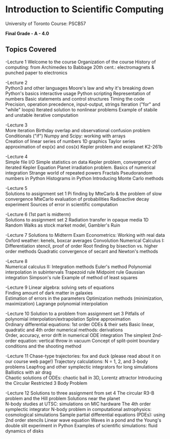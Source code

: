 # Introduction to Scientific Computing
University of Toronto Course: PSCB57

**Final Grade - A - 4.0**

## Topics Covered
-Lecture 1 
	Welcome to the course
	Organization of the course
	History of computing: from Archimedes to Babbage
	20th cent.: electromagnets & punched paper to electronics

-Lecture 2 	
	Python3 and other languages
	Moore's law and why it's breaking down
	Python's basics interactive usage
	Python scripting
	Representation of numbers 
	Basic statements and control structures 
	Timing the code
	Precision, operation precedence, input-output, strings
	Iteration ("for" and "while" loops)
	Iterated solution to nonlinear problems
	Example of stabile and unstable iterative computation
	
-Lecture 3	
	More iteration
	Birthday overlap and observational confusion problem 
	Conditionals ("if") 
	Numpy and Scipy: working with arrays 	
	Creation of linear series of numbers
	1D graphics
	Taylor series approximation of exp(x) and cos(x)
	Kepler problem and exoplanet K2-261b
 
-Lecture 4 	
	Simple file I/O	
	Simple statistics on data
	Kepler problem, convergence of iterated Kepler Equation
	Planet irradiation problem. Basics of numerical integration
	Strange world of repeated powers 
	Fractals 
	Pseudorandom numbers in Python
	Histograms in Python
	Introducing Monte Carlo methods

-Lecture 5 	
	Solutions to assignment set 1
	Pi finding by MteCarlo & the problem of slow convergence
	MteCarlo evaluation of probabilities
	Radioactive decay experiment
	Sources of error in scientific computation

-Lecture 6 (1st part is midterm)	
	Solutions to assignment set 2
	Radiation transfer in opaque media 
	1D Random Walks as stock market model, Gambler's Ruin

-Lecture 7
	Solutions to Midterm Exam
	Econometrics: Working with real data 
	Oxford weather: kenels,  boxcar averages
	Convolution
	Numerical Calculus I: Differentiation stencil, proof of order
	Root finding by bisection vs. higher order methods
	Quadratic convergence of secant and Newton's methods
	
-Lecture 8 	
	Numerical calculus II: Integration methods
	Euler's method
	Polynomial interpolation in subintervals
	Trapezoid rule
	Midpoint rule
	Gaussian integration 
	Simpson's rule
	Example of method of least squares

-Lecture 9
	Linear algebra: solving sets of equations  
	Finding amount of dark matter in galaxies  
	Estimation of errors in the parameters
	Optimization methods (minimization, maximization)
	Lagrange polynomial interpolation	
	
-Lecture 10 
	Solution to a problem from assignment set 3
	Pitfalls of polynomial interpolation/extrapolation
	Spline approximation 	
	Ordinary differential equations: 1st order ODEs & their sets 
	Basic linear, quadratic and 4th order numerical methods: derivations 	
	Order, accuracy, error drift in numerical ODE integration
	The simplest 2nd-order equation: vertical throw in vacuum
	Concept of split-point boundary conditions and the shooting method

-Lecture 11
	Chase-type trajectories: fox and duck (please read about it
	on our course web page!) 
	Trajectory calculations: N = 1, 2, and 3-body problems
	Leapfrog and other symplectic integrators for long simulations
	Ballistics with air drag  
	Chaotic solutions of ODEs: chaotic ball in 3D, Lorentz attractor
	Introducing the Circular Restricted 3 Body Problem 

-Lecture 12
	Solutions to three assignment from set 4
	The circular R3-B problem and the Hill problem 
	Solutions near the planet  
	N-body studies at UTSC: simulations on MIC hardware
	The 4th order symplectic integrator 
	N-body problem in computational astrophysics: cosmological simulations
	Sample partial differential equations (PDEs): using 2nd order stencils
	Linear wave equation
	Waves in a pond and the Young's double slit experiment in Python
	Examples of scientific simulations: fluid dynamics of disks
